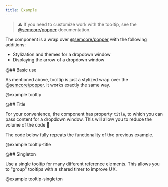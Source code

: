 ```yaml
---
title: Example
---
```


> ⚠️ If you need to customize work with the tooltip, see the [@semcore/popper](/utils/popper/) documentation.

The component is a wrap over [@semcore/popper](/utils/popper) with the following additions:

- Stylization and themes for a dropdown window
- Displaying the arrow of a dropdown window

@## Basic use

As mentioned above, tooltip is just a stylized wrap over the [@semcore/popper](/utils/popper). It works exactly the same way.

@example tooltip

@## Title

For your convenience, the component has property `title`, to which you can pass content for a dropdown window. This will allow you to reduce the volume of the code 🧐

The code below fully repeats the functionality of the previous example.

@example tooltip-title

@## Singleton

Use a single tooltip for many different reference elements. This allows you to "group" tooltips with a shared timer
to improve UX.

@example tooltip-singleton
